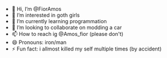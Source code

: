 - 👋 Hi, I’m @FiorAmos
- 👀 I’m interested in goth girls
- 🌱 I’m currently learning programmation 
- 💞️ I’m looking to collaborate on modding a car
- 📫 How to reach ig @Amos_fior (please don't)
- 😄 Pronouns: iron/man
- ⚡ Fun fact: i allmost killed my self multiple times (by accident)

<!---
FiorAmos/FiorAmos is a ✨ special ✨ repository because its `README.md` (this file) appears on your GitHub profile.
You can click the Preview link to take a look at your changes.
--->
